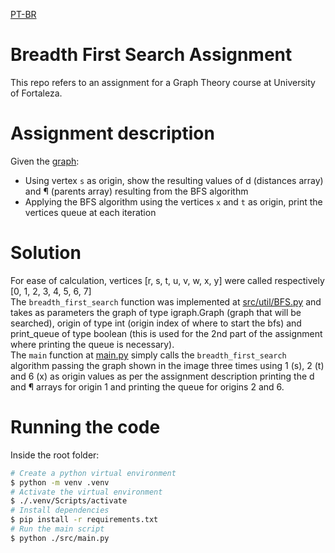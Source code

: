 [PT-BR](README.pt-br.md)
# Breadth First Search Assignment
This repo refers to an assignment for a Graph Theory course at University of Fortaleza.  

# Assignment description
Given the [graph](graph.png):  
* Using vertex `s` as origin, show the resulting values of d (distances array) and ¶ (parents array) resulting from the BFS algorithm
* Applying the BFS algorithm using the vertices `x` and `t` as origin, print the vertices queue at each iteration

# Solution
For ease of calculation, vertices [r, s, t, u, v, w, x, y] were called respectively [0, 1, 2, 3, 4, 5, 6, 7]  
The `breadth_first_search` function was implemented at [src/util/BFS.py](src/util/BFS.py) and takes as parameters the graph of type igraph.Graph (graph that will be searched), origin of type int (origin index of where to start the bfs) and print_queue of type boolean (this is used for the 2nd part of the assignment where printing the queue is necessary).  
The `main` function at [main.py](src/main.py) simply calls the `breadth_first_search` algorithm passing the graph shown in the image three times using 1 (s), 2 (t) and 6 (x) as origin values as per the assignment description printing the d and ¶ arrays for origin 1 and printing the queue for origins 2 and 6.  

# Running the code
Inside the root folder:
```sh
# Create a python virtual environment
$ python -m venv .venv
# Activate the virtual environment
$ ./.venv/Scripts/activate
# Install dependencies
$ pip install -r requirements.txt
# Run the main script
$ python ./src/main.py
```

